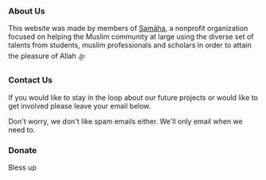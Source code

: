 ### About Us

This website was made by members of [Samāha](https://samaha.one/), a nonprofit organization focused on helping the Muslim community at large using the diverse set of talents from students, muslim professionals and scholars in order to attain the pleasure of Allah ‎ﷻ 

### Contact Us

If you would like to stay in the loop about our future projects or would like to get involved please leave your email below.

Don't worry, we don't like spam emails either. We'll only email when we need to.

<Form/>

### Donate

Bless up

<Donation/>